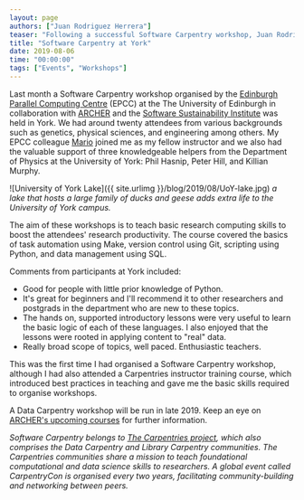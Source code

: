 ```yaml
---
layout: page
authors: ["Juan Rodriguez Herrera"] 
teaser: "Following a successful Software Carpentry workshop, Juan Rodriguez summarised the experience in this post."
title: "Software Carpentry at York"
date: 2019-08-06 
time: "00:00:00" 
tags: ["Events", "Workshops"]
---
```


Last month a Software Carpentry workshop organised by the [Edinburgh Parallel Computing Centre](http://www.epcc.ed.ac.uk) (EPCC) at the The University of Edinburgh in collaboration with [ARCHER](https://www.archer.ac.uk/) and the [Software Sustainability Institute](https://www.software.ac.uk/) was held in York. We had around twenty attendees from various backgrounds such as genetics, physical sciences, and engineering among others. My EPCC colleague [Mario](http://www.epcc.ed.ac.uk/about/staff/dr-mario-antonioletti) joined me as my fellow instructor and we also had the valuable support of three knowledgeable helpers from the Department of Physics at the University of York: Phil Hasnip, Peter Hill, and Killian Murphy.

![University of York Lake]({{ site.urlimg }}/blog/2019/08/UoY-lake.jpg)
_a lake that hosts a large family of ducks and geese adds extra life to the University of York campus._

The aim of these workshops is to teach basic research computing skills to boost the attendees' research productivity. The course covered the basics of task automation using Make, version control using Git, scripting using Python, and data management using SQL.

​Comments from participants at York included:

- Good for people with little prior knowledge of Python.
- It's great for beginners and I'll recommend it to other researchers and postgrads in the department who are new to these topics.
- The hands on, supported introductory lessons were very useful to learn the basic logic of each of these languages. I also enjoyed that the lessons were rooted in applying content to "real" data.
- Really broad scope of topics, well paced. Enthusiastic teachers.

This was the first time I had organised a Software Carpentry workshop, although I had also attended a Carpentries instructor training course, which introduced best practices in teaching and gave me the basic skills required to organise workshops. 

A Data Carpentry workshop will be run in late 2019. Keep an eye on [ARCHER's upcoming courses](https://www.archer.ac.uk/training/) for further information.

_Software Carpentry belongs to [The Carpentries project](https://carpentries.org/), which also comprises the Data Carpentry and Library Carpentry communities. The Carpentries communities share a mission to teach foundational computational and data science skills to researchers. A global event called CarpentryCon is organised every two years, facilitating community-building and networking between peers._